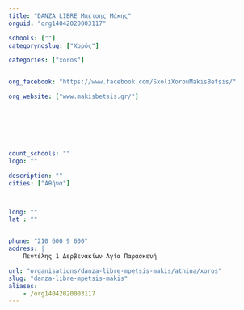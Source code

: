 ```yaml
---
title: "DANZA LIBRE Μπέτσης Μάκης"
orguid: "org14042020003117"

schools: [""]
categorynoslug: ["Χορός"]

categories: ["xoros"]


org_facebook: "https://www.facebook.com/SxoliXorouMakisBetsis/"

org_website: ["www.makisbetsis.gr/"]







count_schools: ""
logo: ""

description: ""
cities: ["Αθήνα"]



long: ""
lat : ""


phone: "210 600 9 600"
address: |
    Πεντέλης 1 Δερβενακίων Αγία Παρασκευή

url: "organisations/danza-libre-mpetsis-makis/athina/xoros"
slug: "danza-libre-mpetsis-makis"
aliases:
    - /org14042020003117
---
```



